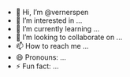 - 👋 Hi, I’m @vernerspen
- 👀 I’m interested in ...
- 🌱 I’m currently learning ...
- 💞️ I’m looking to collaborate on ...
- 📫 How to reach me ...
- 😄 Pronouns: ...
- ⚡ Fun fact: ...

<!---
vernerspen/vernerspen is a ✨ special ✨ repository because its `README.md` (this file) appears on your GitHub profile.
You can click the Preview link to take a look at your changes.
--->
